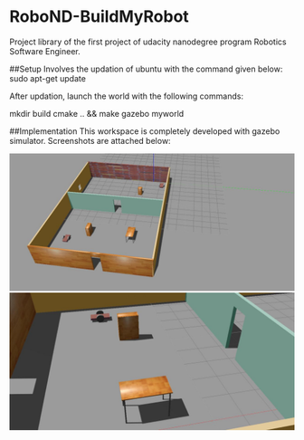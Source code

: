 # RoboND-BuildMyRobot
Project library of the first project of udacity nanodegree program Robotics Software Engineer.
 
##Setup
Involves the updation of ubuntu with the command given below:
   sudo apt-get update
    
After updation, launch the world with the following commands:
    
   mkdir build
   cmake .. && make
   gazebo myworld
 
##Implementation
This workspace is completely developed with gazebo simulator. Screenshots are attached below:
 
![alt text](images/world.jpg)
![alt text](images/robot.jpg)
